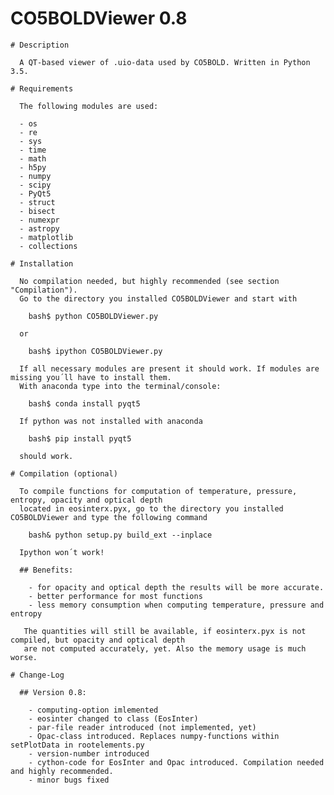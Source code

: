 # CO5BOLDViewer 0.8

    # Description

      A QT-based viewer of .uio-data used by CO5BOLD. Written in Python 3.5.

    # Requirements
    
      The following modules are used:
      
      - os
      - re
      - sys
      - time
      - math
      - h5py
      - numpy
      - scipy
      - PyQt5
      - struct
      - bisect
      - numexpr
      - astropy
      - matplotlib
      - collections

    # Installation
    
      No compilation needed, but highly recommended (see section "Compilation").
      Go to the directory you installed CO5BOLDViewer and start with
      
        bash$ python CO5BOLDViewer.py
      
      or
      
        bash$ ipython CO5BOLDViewer.py

      If all necessary modules are present it should work. If modules are missing you´ll have to install them.
      With anaconda type into the terminal/console:
      
        bash$ conda install pyqt5
      
      If python was not installed with anaconda
      
        bash$ pip install pyqt5
      
      should work.

    # Compilation (optional)

      To compile functions for computation of temperature, pressure, entropy, opacity and optical depth
      located in eosinterx.pyx, go to the directory you installed CO5BOLDViewer and type the following command

        bash& python setup.py build_ext --inplace

      Ipython won´t work!

      ## Benefits:

        - for opacity and optical depth the results will be more accurate.
        - better performance for most functions
        - less memory consumption when computing temperature, pressure and entropy

       The quantities will still be available, if eosinterx.pyx is not compiled, but opacity and optical depth
       are not computed accurately, yet. Also the memory usage is much worse.

    # Change-Log

      ## Version 0.8:

        - computing-option imlemented
        - eosinter changed to class (EosInter)
        - par-file reader introduced (not implemented, yet)
        - Opac-class introduced. Replaces numpy-functions within setPlotData in rootelements.py
        - version-number introduced
        - cython-code for EosInter and Opac introduced. Compilation needed and highly recommended.
        - minor bugs fixed

